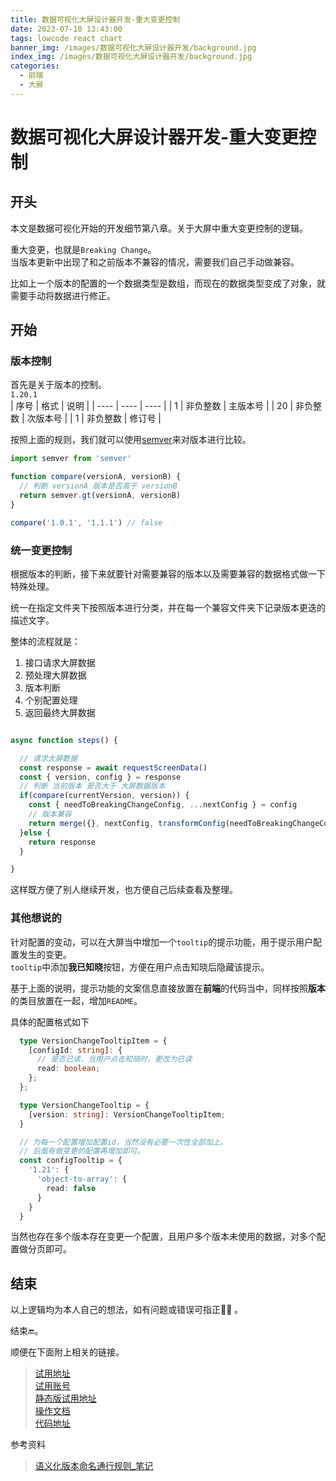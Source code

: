 ```yaml
---
title: 数据可视化大屏设计器开发-重大变更控制  
date: 2023-07-10 13:43:00
tags: lowcode react chart 
banner_img: /images/数据可视化大屏设计器开发/background.jpg
index_img: /images/数据可视化大屏设计器开发/background.jpg
categories: 
  - 前端  
  - 大屏
---
```


# 数据可视化大屏设计器开发-重大变更控制  

## 开头  

本文是数据可视化开始的开发细节第八章。关于大屏中重大变更控制的逻辑。  

重大变更，也就是`Breaking Change`。  
当版本更新中出现了和之前版本不兼容的情况，需要我们自己手动做兼容。  

比如上一个版本的配置的一个数据类型是数组，而现在的数据类型变成了对象，就需要手动将数据进行修正。  


## 开始  

### 版本控制
首先是关于版本的控制。  
`1.20.1`  
|  序号   | 格式  | 说明  |
|  ----  | ----  | ----  |
| 1  | 非负整数 | 主版本号 |
| 20  | 非负整数 | 次版本号 |
| 1  | 非负整数 | 修订号 |
 
按照上面的规则，我们就可以使用[semver](https://github.com/npm/node-semver)来对版本进行比较。  
```js
import semver from 'semver'

function compare(versionA, versionB) {
  // 判断 versionA 版本是否高于 versionB
  return semver.gt(versionA, versionB)
}

compare('1.0.1', '1.1.1') // false 

```

### 统一变更控制  

根据版本的判断，接下来就要针对需要兼容的版本以及需要兼容的数据格式做一下特殊处理。  

统一在指定文件夹下按照版本进行分类，并在每一个兼容文件夹下记录版本更迭的描述文字。  

整体的流程就是：
1. 接口请求大屏数据  
2. 预处理大屏数据  
3. 版本判断  
4. 个别配置处理  
5. 返回最终大屏数据  

```js

async function steps() {

  // 请求大屏数据
  const response = await requestScreenData()
  const { version, config } = response
  // 判断 当前版本 是否大于 大屏数据版本
  if(compare(currentVersion, version)) {
    const { needToBreakingChangeConfig, ...nextConfig } = config
    // 版本兼容
    return merge({}, nextConfig, transformConfig(needToBreakingChangeConfig)) 
  }else {
    return response 
  }

}

```

这样既方便了别人继续开发，也方便自己后续查看及整理。  

### 其他想说的  

针对配置的变动，可以在大屏当中增加一个`tooltip`的提示功能，用于提示用户配置发生的变更。  
`tooltip`中添加**我已知晓**按钮，方便在用户点击知晓后隐藏该提示。  

基于上面的说明，提示功能的文案信息直接放置在**前端**的代码当中，同样按照**版本**的类目放置在一起，增加`README`。  

具体的配置格式如下  
```ts
  type VersionChangeTooltipItem = {
    [configId: string]: {
      // 是否已读，当用户点击知晓时，更改为已读  
      read: boolean;
    };
  };

  type VersionChangeTooltip = {
    [version: string]: VersionChangeTooltipItem;
  }

  // 为每一个配置增加配置id，当然没有必要一次性全部加上。
  // 后面有做变更的配置再增加即可。  
  const configTooltip = {
    '1.21': {
      'object-to-array': {
        read: false 
      }
    }
  }
```

当然也存在多个版本存在变更一个配置，且用户多个版本未使用的数据，对多个配置做分页即可。  

## 结束  

  以上逻辑均为本人自己的想法，如有问题或错误可指正🙏🏻 。  

  结束🔚。  

  顺便在下面附上相关的链接。  
> [试用地址](http://47.97.27.23/api/backend/screen/index.html)  
[试用账号](https://github.com/food-billboard/create-chart/issues/2)  
[静态版试用地址](https://food-billboard.github.io/create-chart/index.html#/)   
[操作文档](http://47.97.27.23/api/backend/create-chart-docs/index.html)  
[代码地址](https://github.com/food-billboard/create-chart)   

  参考资料  
> [语义化版本命名通行规则_笔记](https://juejin.cn/post/6844903823983509512)